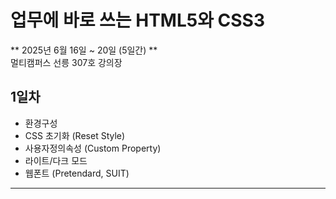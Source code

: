 # 업무에 바로 쓰는 HTML5와 CSS3
** 2025년 6월 16일 ~ 20일 (5일간) **   
멀티캠퍼스 선릉 307호 강의장 

## 1일차
- 환경구성
- CSS 초기화 (Reset Style)
- 사용자정의속성 (Custom Property)
- 라이트/다크 모드
- 웹폰트 (Pretendard, SUIT)
-----------